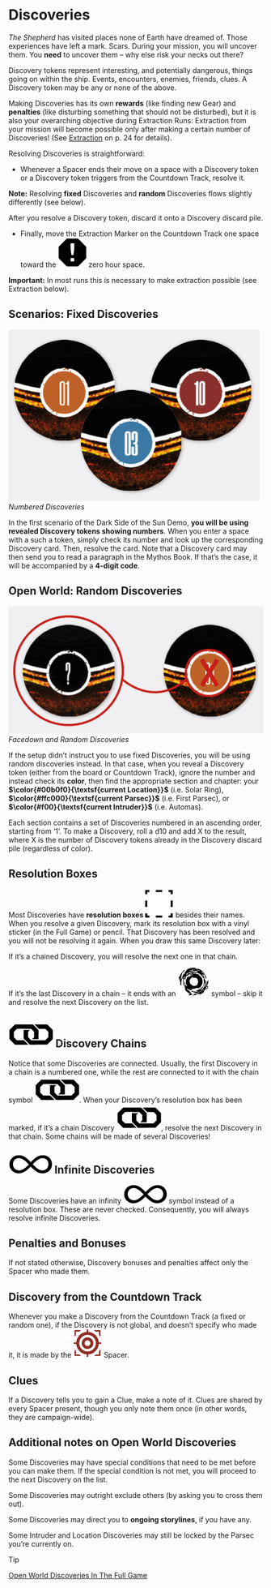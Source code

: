 # Discoveries

*The Shepherd* has visited places none of Earth have
dreamed of. Those experiences have left a mark.
Scars. During your mission, you will uncover them.
You **need** to uncover them – why else risk your
necks out there?

Discovery tokens represent interesting, and potentially dangerous, things going on within the ship.
Events, encounters, enemies, friends, clues. A Discovery token may be any or none of the above.

Making Discoveries has its own **rewards** (like finding new Gear) and **penalties** (like disturbing something that should not be disturbed), but it is also
your overarching objective during Extraction Runs:
Extraction from your mission will become possible
only after making a certain number of Discoveries!
(See [Extraction](extraction.md) on p. 24 for details).

Resolving Discoveries is straightforward:

- Whenever a Spacer ends their move on a
  space with a Discovery token or a Discovery
  token triggers from the Countdown Track,
  resolve it.

**Note:** Resolving **fixed** Discoveries and **random** Discoveries flows slightly differently (see below).

After you resolve a Discovery token, discard it onto
a Discovery discard pile.

- Finally, move the Extraction Marker on
  the Countdown Track one space toward the
![Zero Hour Icon](svg/icon-zero-hour.svg)  zero hour space.

**Important:** In most runs this is necessary to make
extraction possible (see Extraction below).

## Scenarios: Fixed Discoveries

![](img/numbered-discoveries.png)  
*Numbered Discoveries*

In the first scenario of the Dark Side of the Sun
Demo, **you will be using revealed Discovery tokens showing numbers**. When you enter a space
with a such a token, simply check its number and
look up the corresponding Discovery card. Then,
resolve the card. Note that a Discovery card may
then send you to read a paragraph in the Mythos
Book. If that’s the case, it will be accompanied by a
**4-digit code**.

## Open World: Random Discoveries

![](img/facedown-random-discovery.png)  
*Facedown and Random Discoveries*

If the setup didn’t instruct you to use fixed Discoveries, you will be using random discoveries instead.
In that case, when you reveal a Discovery token
(either from the board or Countdown Track), ignore
the number and instead check its **color**, then find
the appropriate section and chapter: your **$\color{#00b0f0}{\textsf{current
Location}}$** (i.e. Solar Ring), **$\color{#ffc000}{\textsf{current Parsec}}$** (i.e. First
Parsec), or **$\color{#f00}{\textsf{current Intruder}}$** (i.e. Automas).

Each section contains a set of Discoveries numbered in an ascending order, starting from ‘1’. To
make a Discovery, roll a d10 and add X to the result,
where X is the number of Discovery tokens already
in the Discovery discard pile (regardless of color).

## Resolution Boxes

Most Discoveries have **resolution boxes ![Resolution Box Icon](svg/icon-resolution-box.svg)** besides their names. When you resolve a given Discovery, mark its resolution box with a vinyl sticker
(in the Full Game) or pencil. That Discovery has
been resolved and you will not be resolving it again.
When you draw this same Discovery later:

If it’s a chained Discovery, you will resolve the next
one in that chain.

If it’s the last Discovery in a chain – it ends with an
![Antimony Threshold Icon](svg/icon-antinomy-threshold.svg "Antimony Threshold") symbol – skip it and resolve the next Discovery
on the list.

## ![Chain Icon](svg/icon-chain.svg) Discovery Chains

Notice that some Discoveries are connected. Usually, the first Discovery in a chain is a numbered one,
while the rest are connected to it with the chain
symbol ![Chain Icon](svg/icon-chain.svg). When your Discovery’s resolution box
has been marked, if it’s a chain Discovery ![Chain Icon](svg/icon-chain.svg), resolve the next Discovery in that chain. Some chains
will be made of several Discoveries!

## ![Infinity Icon](svg/icon-infinite.svg) Infinite Discoveries

Some Discoveries have an infinity ![Infinity Icon](svg/icon-infinite.svg) symbol instead of a resolution box. These are never checked.
Consequently, you will always resolve infinite Discoveries.

## Penalties and Bonuses

If not stated otherwise, Discovery bonuses and
penalties affect only the Spacer who made them.

## Discovery from the Countdown Track

Whenever you make a Discovery from the Countdown Track (a fixed or random one), if the Discovery
is not global, and doesn’t specify who made it, it is
made by the ![Target Icon](svg/icon-target.svg "Priority Target") Spacer.

## Clues

If a Discovery tells you to gain a Clue, make a note
of it. Clues are shared by every Spacer present,
though you only note them once (in other words,
they are campaign-wide).

## Additional notes on Open World Discoveries

Some Discoveries may have special conditions that
need to be met before you can make them. If the
special condition is not met, you will proceed to the
next Discovery on the list.

Some Discoveries may outright exclude others (by
asking you to cross them out).

Some Discoveries may direct you to **ongoing storylines**, if you have any.

Some Intruder and Location Discoveries may still be
locked by the Parsec you’re currently on.

> [!TIP]  
> [Open World Discoveries In The Full Game](open-world-discoveries-in-the-full-game.md)